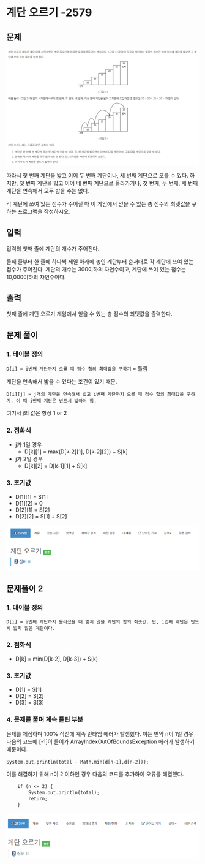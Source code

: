 # 계단 오르기 -2579

## 문제

![](./img/1.PNG)

따라서 첫 번째 계단을 밟고 이어 두 번째 계단이나, 세 번째 계단으로 오를 수 있다. 하지만, 첫 번째 계단을 밟고 이어 네 번째 계단으로 올라가거나, 첫 번째, 두 번째, 세 번째 계단을 연속해서 모두 밟을 수는 없다.

각 계단에 쓰여 있는 점수가 주어질 때 이 게임에서 얻을 수 있는 총 점수의 최댓값을 구하는 프로그램을 작성하시오.

## 입력

입력의 첫째 줄에 계단의 개수가 주어진다.

둘째 줄부터 한 줄에 하나씩 제일 아래에 놓인 계단부터 순서대로 각 계단에 쓰여 있는 점수가 주어진다. 계단의 개수는 300이하의 자연수이고, 계단에 쓰여 있는 점수는 10,000이하의 자연수이다.

## 출력

첫째 줄에 계단 오르기 게임에서 얻을 수 있는 총 점수의 최댓값을 출력한다.

## 문제 풀이

### 1. 테이블 정의

`D[i] = i번째 계단까지 오를 때 점수 합의 최대값을 구하기` = 틀림

계단을 연속해서 밟을 수 있다는 조건이 있기 때문.

`D[i][j] = j개의 계단을 연속해서 밟고 i번째 계단까지 오를 때 점수 합의 최대값을 구하기. 이 때 i번째 계단은 반드시 밟아야 함.`

여기서 j의 값은 항상 1 or 2

### 2. 점화식

- j가 1일 경우
  - D[k][1] = max(D[k-2][1], D[k-2][2]) + S[k]
- j가 2일 경우
  - D[k][2] = D[k-1][1] + S[k]

### 3. 초기값

- D[1][1] = S[1]
- D[1][2] = 0
- D[2][1] = S[2]
- D[2][2] = S[1] + S[2]

![](./img/2.PNG)


## 문제풀이 2

### 1. 테이블 정의

`D[i] = i번째 계단까지 올라섰을 때 밟지 않을 계단의 합의 최솟값. 단, i번째 계단은 반드시 밟지 않은 계단이다.`

### 2. 점화식

- D[k] = min(D[k-2], D[k-3]) + S(k)

### 3. 초기값

- D[1] = S[1]
- D[2] = S[2]
- D[3] = S[3]

### 4. 문제를 풀며 계속 틀린 부분

문제를 체점하며 100% 직전에 계속 런타임 에러가 발생했다.
이는 만약 n이 1일 경우 다음의 코드에 [-1]이 들어가 ArrayIndexOutOfBoundsException 에러가 발생하기 때문이다.


`System.out.println(total - Math.min(d[n-1],d[n-2]));`

이를 해결하기 위해 n이 2 이하인 경우 다음의 코드를 추가하여 오류를 해결했다.


        if (n <= 2) {
            System.out.println(total);
            return;
        }

![](./img/3.PNG)